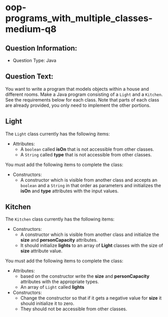 # oop-programs_with_multiple_classes-medium-q8

## Question Information:

- Question Type: Java

## Question Text:

You want to write a program that models objects within a house and different rooms. Make a Java program
consisting of a `Light` and a `Kitchen`. See the requirements below for each class. Note that parts of each class are
already provided, you only need to implement the other portions.

## Light

The `Light` class currently has the following items:

- Attributes:
    - A `boolean` called **isOn** that is not accessible from other classes.
    - A `String` called **type** that is not accessible from other classes.

You must add the following items to complete the class:

- Constructors:
    - A constructor which is visible from another class and accepts an `boolean` and a `String` in
      that order as parameters and initializes the **isOn** and **type** attributes with
      the input values.

## Kitchen

The `Kitchen` class currently has the following items:

- Constructors:
    - A constructor which is visible from another class
      and initialize the **size** and **personCapacity** attributes.
    - It should initialize **lights** to an array of **Light** classes with the size of **size** attribute value.

You must add the following items to complete the class:

- Attributes:
    - based on the constructor write the **size** and **personCapacity** attributes with the appropriate types.
    - An array of `Light` called **lights**
- Constructors:
    - Change the constructor so that if it gets a negative value for **size** it should initialize it to zero.
    - They should not be accessible from other classes.